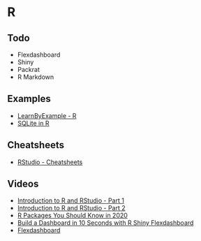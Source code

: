 # R 

## Todo
  * Flexdashboard
  * Shiny
  * Packrat
  * R Markdown

## Examples
  * [LearnByExample - R](https://www.learnbyexample.org/r/)
  * [SQLite in R](https://www.datacamp.com/community/tutorials/sqlite-in-r)
  
## Cheatsheets
  * [RStudio - Cheatsheets](https://rstudio.com/resources/cheatsheets/)
## Videos
  * [Introduction to R and RStudio - Part 1](https://www.youtube.com/watch?v=lL0s1coNtRk)
  * [Introduction to R and RStudio - Part 2](https://www.youtube.com/watch?v=ZA28sOmq7nU)
  * [R Packages You Should Know in 2020](https://www.youtube.com/watch?v=Os9Um5GHj1w)
  * [Build a Dashboard in 10 Seconds with R Shiny Flexdashboard](https://www.youtube.com/watch?v=6WTaGEOVJ6s)
  * [Flexdashboard](https://www.youtube.com/watch?v=gkQvhMA24ig)
